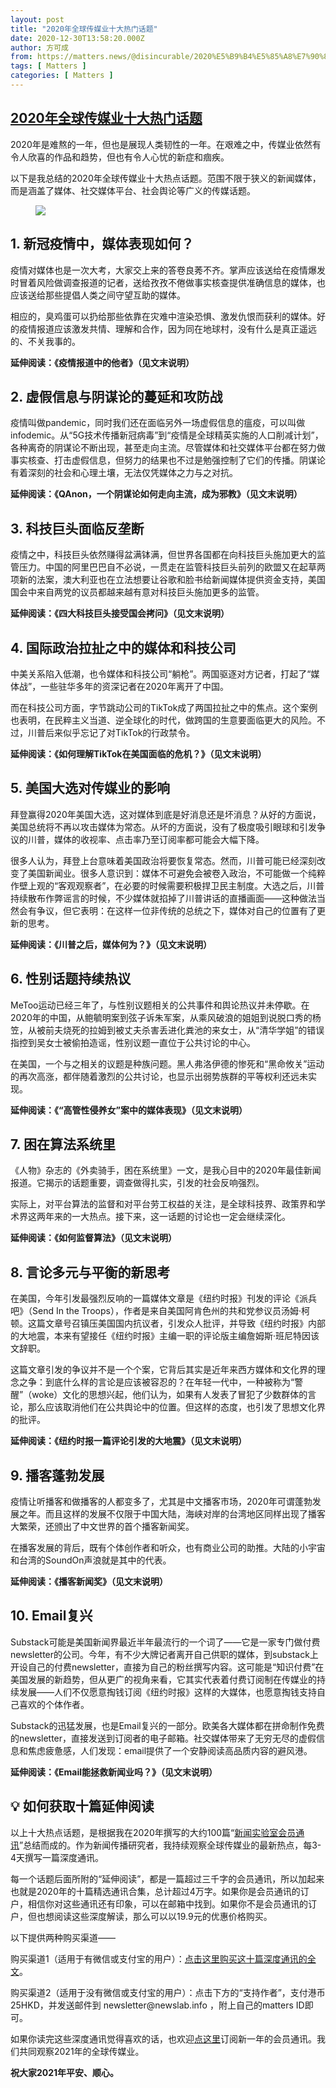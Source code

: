 ```yaml
---
layout: post
title: "2020年全球传媒业十大热门话题"
date: 2020-12-30T13:58:20.000Z
author: 方可成
from: https://matters.news/@disincurable/2020%E5%B9%B4%E5%85%A8%E7%90%83%E4%BC%A0%E5%AA%92%E4%B8%9A%E5%8D%81%E5%A4%A7%E7%83%AD%E9%97%A8%E8%AF%9D%E9%A2%98-bafyreia25ynlo5ivfkvwtwbmbo6tvfe72kbv444b7bhiefus34idgd6fqy
tags: [ Matters ]
categories: [ Matters ]
---
```

<!--1609336700000-->
[2020年全球传媒业十大热门话题](https://matters.news/@disincurable/2020%E5%B9%B4%E5%85%A8%E7%90%83%E4%BC%A0%E5%AA%92%E4%B8%9A%E5%8D%81%E5%A4%A7%E7%83%AD%E9%97%A8%E8%AF%9D%E9%A2%98-bafyreia25ynlo5ivfkvwtwbmbo6tvfe72kbv444b7bhiefus34idgd6fqy)
------

<div>
<p>2020年是难熬的一年，但也是展现人类韧性的一年。在艰难之中，传媒业依然有令人欣喜的作品和趋势，但也有令人心忧的新症和痼疾。</p><p>以下是我总结的2020年全球传媒业十大热点话题。范围不限于狭义的新闻媒体，而是涵盖了媒体、社交媒体平台、社会舆论等广义的传媒话题。</p><figure class="image"><img src="https://assets.matters.news/embed/9b78c275-03de-4545-b0e3-1f2eb4389f67.jpeg" data-asset-id="9b78c275-03de-4545-b0e3-1f2eb4389f67" referrerpolicy="no-referrer"><figcaption><span></span></figcaption></figure><h2><strong>1. 新冠疫情中，媒体表现如何？</strong> </h2><p>疫情对媒体也是一次大考，大家交上来的答卷良莠不齐。掌声应该送给在疫情爆发时冒着风险做调查报道的记者，送给孜孜不倦做事实核查提供准确信息的媒体，也应该送给那些提倡人类之间守望互助的媒体。</p><p>相应的，臭鸡蛋可以扔给那些依靠在灾难中渲染恐惧、激发仇恨而获利的媒体。好的疫情报道应该激发共情、理解和合作，因为同在地球村，没有什么是真正遥远的、不关我事的。</p><p><strong>延伸阅读：《疫情报道中的他者》（见文末说明）</strong></p><h2><strong>2. 虚假信息与阴谋论的蔓延和攻防战</strong></h2><p>疫情叫做pandemic，同时我们还在面临另外一场虚假信息的瘟疫，可以叫做infodemic。从“5G技术传播新冠病毒”到“疫情是全球精英实施的人口削减计划”，各种离奇的阴谋论不断出现，甚至走向主流。尽管媒体和社交媒体平台都在努力做事实核查、打击虚假信息，但努力的结果也不过是勉强控制了它们的传播。阴谋论有着深刻的社会和心理土壤，无法仅凭媒体之力与之对抗。</p><p><strong>延伸阅读：《QAnon，一个阴谋论如何走向主流，成为邪教》（见文末说明）</strong></p><h2><strong>3. 科技巨头面临反垄断</strong></h2><p>疫情之中，科技巨头依然赚得盆满钵满，但世界各国都在向科技巨头施加更大的监管压力。中国的阿里巴巴自不必说，一贯走在监管科技巨头前列的欧盟又在起草两项新的法案，澳大利亚也在立法想要让谷歌和脸书给新闻媒体提供资金支持，美国国会中来自两党的议员都越来越有意对科技巨头施加更多的监管。</p><p><strong>延伸阅读：《四大科技巨头接受国会拷问》（见文末说明）</strong></p><h2><strong>4. 国际政治拉扯之中的媒体和科技公司</strong></h2><p>中美关系陷入低潮，也令媒体和科技公司“躺枪”。两国驱逐对方记者，打起了“媒体战”，一些驻华多年的资深记者在2020年离开了中国。</p><p>而在科技公司方面，字节跳动公司的TikTok成了两国拉扯之中的焦点。这个案例也表明，在民粹主义当道、逆全球化的时代，做跨国的生意要面临更大的风险。不过，川普后来似乎忘记了对TikTok的行政禁令。</p><p><strong>延伸阅读：《如何理解TikTok在美国面临的危机？》（见文末说明）</strong></p><h2><strong>5. 美国大选对传媒业的影响</strong></h2><p>拜登赢得2020年美国大选，这对媒体到底是好消息还是坏消息？从好的方面说，美国总统将不再以攻击媒体为常态。从坏的方面说，没有了极度吸引眼球和引发争议的川普，媒体的收视率、点击率乃至订阅率都可能会大幅下降。</p><p>很多人认为，拜登上台意味着美国政治将要恢复常态。然而，川普可能已经深刻改变了美国新闻业。很多人意识到：媒体不可避免会被卷入政治，不可能做一个纯粹作壁上观的“客观观察者”，在必要的时候需要积极捍卫民主制度。大选之后，川普持续散布作弊谣言的时候，不少媒体就掐掉了川普讲话的直播画面——这种做法当然会有争议，但它表明：在这样一位非传统的总统之下，媒体对自己的位置有了更新的思考。</p><p><strong>延伸阅读：《川普之后，媒体何为？》（见文末说明）</strong></p><h2><strong>6. 性别话题持续热议</strong></h2><p>MeToo运动已经三年了，与性别议题相关的公共事件和舆论热议并未停歇。在2020年的中国，从鲍毓明案到弦子诉朱军案，从乘风破浪的姐姐到说脱口秀的杨笠，从被前夫烧死的拉姆到被丈夫杀害丢进化粪池的来女士，从“清华学姐”的错误指控到吴女士被偷拍造谣，性别议题一直位于公共讨论的中心。</p><p>在美国，一个与之相关的议题是种族问题。黑人弗洛伊德的惨死和“黑命攸关”运动的再次高涨，都伴随着激烈的公共讨论，也显示出弱势族群的平等权利还远未实现。</p><p><strong>延伸阅读：《“高管性侵养女”案中的媒体表现》（见文末说明）</strong></p><h2><strong>7. 困在算法系统里</strong></h2><p>《人物》杂志的《外卖骑手，困在系统里》一文，是我心目中的2020年最佳新闻报道。它揭示的话题重要，调查做得扎实，引发的社会反响强烈。</p><p>实际上，对平台算法的监督和对平台劳工权益的关注，是全球科技界、政策界和学术界这两年来的一大热点。接下来，这一话题的讨论也一定会继续深化。</p><p><strong>延伸阅读：《如何监督算法》（见文末说明）</strong></p><h2><strong>8. 言论多元与平衡的新思考</strong></h2><p>在美国，今年引发最强烈反响的一篇媒体文章是《纽约时报》刊发的评论《派兵吧》（Send In the Troops），作者是来自美国阿肯色州的共和党参议员汤姆·柯顿。这篇文章号召镇压美国国内抗议者，引发众人批评，并导致《纽约时报》内部的大地震，本来有望接任《纽约时报》主编一职的评论版主编詹姆斯·班尼特因该文辞职。</p><p>这篇文章引发的争议并不是一个个案，它背后其实是近年来西方媒体和文化界的理念之争：到底什么样的言论是应该被容忍的？在年轻一代中，一种被称为“警醒”（woke）文化的思想兴起，他们认为，如果有人发表了冒犯了少数群体的言论，那么应该取消他们在公共舆论中的位置。但这样的态度，也引发了思想文化界的批评。 </p><p><strong>延伸阅读：《纽约时报一篇评论引发的大地震》（见文末说明）</strong></p><h2><strong>9. 播客蓬勃发展</strong></h2><p>疫情让听播客和做播客的人都变多了，尤其是中文播客市场，2020年可谓蓬勃发展之年。而且这样的发展不仅限于中国大陆，海峡对岸的台湾地区同样出现了播客大繁荣，还颁出了中文世界的首个播客新闻奖。 </p><p>在播客发展的背后，既有个体创作者和听众，也有商业公司的助推。大陆的小宇宙和台湾的SoundOn声浪就是其中的代表。</p><p><strong>延伸阅读：《播客新闻奖》（见文末说明）</strong> </p><h2><strong>10. Email复兴</strong></h2><p>Substack可能是美国新闻界最近半年最流行的一个词了——它是一家专门做付费newsletter的公司。今年，有不少大牌记者离开自己供职的媒体，到substack上开设自己的付费newsletter，直接为自己的粉丝撰写内容。这可能是“知识付费”在美国发展的新趋势，但从更广的视角来看，它其实代表着付费订阅制在传媒业的持续发展——人们不仅愿意掏钱订阅《纽约时报》这样的大媒体，也愿意掏钱支持自己喜欢的个体作者。 </p><p>Substack的迅猛发展，也是Email复兴的一部分。欧美各大媒体都在拼命制作免费的newsletter，直接发送到订阅者的电子邮箱。社交媒体带来了无穷无尽的虚假信息和焦虑疲惫感，人们发现：email提供了一个安静阅读高品质内容的避风港。</p><p><strong>延伸阅读：《Email能拯救新闻业吗？》（见文末说明）</strong></p><h2><strong>💡 如何获取十篇延伸阅读</strong></h2><p>以上十大热点话题，是根据我在2020年撰写的大约100篇“<a href="http://newslab.info/join/" target="_blank">新闻实验室会员通讯</a>”总结而成的。作为新闻传播研究者，我持续观察全球传媒业的最新热点，每3-4天撰写一篇深度通讯。</p><p>每一个话题后面所附的“延伸阅读”，都是一篇超过三千字的会员通讯，所以加起来也就是2020年的十篇精选通讯合集，总计超过4万字。如果你是会员通讯的订户，相信你对这些通讯还有印象，可以在邮箱中找到。如果你不是会员通讯的订户，但也想阅读这些深度解读，那么可以以19.9元的优惠价格购买。</p><p>以下提供两种购买渠道——</p><p>购买渠道1（适用于有微信或支付宝的用户）：<a href="https://mianbaoduo.com/o/bread/YZWblppu" target="_blank">点击这里购买这十篇深度通讯的全文</a>。</p><p>购买渠道2（适用于没有微信或支付宝的用户）：点击下方的“支持作者”，支付港币25HKD，并发送邮件到 newsletter@newslab.info ，附上自己的matters ID即可。</p><p>如果你读完这些深度通讯觉得喜欢的话，也欢迎<a href="https://newslab.info/join/" target="_blank">点这里</a>订阅新一年的会员通讯。我们共同观察2021年的全球传媒业。</p><p><strong>祝大家2021年平安、顺心。</strong></p>
</div>
